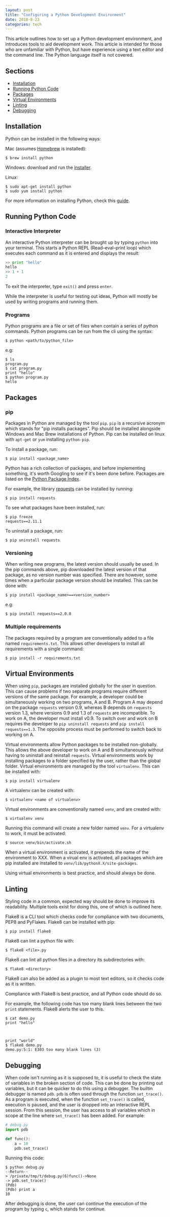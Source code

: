 ```yaml
---
layout: post
title: "Configuring a Python Development Environment"
date: 2018-8-23
categories: tech
---
```


This article outlines how to set up a Python development environment, and introduces tools to aid development work. This article is intended for those who are unfamiliar with Python, but have experience using a text editor and the command line. The Python language itself is not covered.


## Sections

- [Installation](#installation)
- [Running Python Code](#running-python-code)
- [Packages](#packages)
- [Virtual Environments](#virtual-environments)
- [Linting](#linting)
- [Debugging](#debugging)


## Installation

Python can be installed in the following ways:

Mac (assumes [Homebrew](http://brew.sh/) is installed):

```shell
$ brew install python
```

Windows: download and run the [installer](https://www.python.org/downloads/).

Linux:

```shell
$ sudo apt-get install python
$ sudo yum install python
```

For more information on installing Python, check this [guide](http://docs.python-guide.org/en/latest/starting/installation/).


## Running Python Code

### Interactive Interpreter

An interactive Python interpreter can be brought up by typing `python` into your terminal. This starts a Python REPL (Read–eval–print loop) which executes each command as it is entered and displays the result:

```python
>> print "hello"
hello
>> 1 + 1
2
```

To exit the interpreter, type `exit()` and press `enter`.

While the interpreter is useful for testing out ideas, Python will mostly be used by writing programs and running them.


### Programs

Python programs are a file or set of files when contain a series of python commands. Python programs can be run from the cli using the syntax:

```shell
$ python <path/to/python_file>
```

e.g:

```shell
$ ls
program.py
$ cat program.py
print "hello"
$ python program.py
hello
```

## Packages

### pip

Packages in Python are managed by the tool `pip`. `pip` is a recursive acronym which stands for "pip installs packages". Pip should be installed alongside Windows and Mac Brew installations of Python. Pip can be installed on linux with `apt-get` or `yum` installing `python-pip`.

To install a package, run:

```shell
$ pip install <package_name>
```

Python has a rich collection of packages, and before implementing something, it's worth Googling to see if it's been done before. Packages are listed on the [Python Package Index](https://pypi.org/).

For example, the library [requests](http://docs.python-requests.org/en/master/) can be installed by running:

```shell
$ pip install requests
```

To see what packages have been installed, run:

```shell
$ pip freeze
requests==2.11.1
```

To uninstall a package, run:

```shell
$ pip uninstall requests
```

### Versioning

When writing new programs, the latest version should usually be used. In the pip commands above, pip downloaded the latest version of that package, as no version number was specified. There are however, some times when a particular package version should be installed. This can be done with:

```shell
$ pip install <package_name>==<version_number>
```

e.g:

```shell
$ pip install requests==2.0.0
```


### Multiple requirements

The packages required by a program are conventionally added to a file named `requirements.txt`. This allows other developers to install all requirements with a single command:

```shell
$ pip install -r requirements.txt
```


## Virtual Environments

When using `pip`, packages are installed globally for the user in question. This can cause problems if two separate programs require different versions of the same package. For example, a developer could be simultaneously working on two programs, A and B. Program A may depend on the package `requests` version 0.9, whereas B depends on `requests` version 1.3, where versions 0.9 and 1.3 of `requests` are incompatible. To work on A, the developer must install v0.9. To switch over and work on B requires the developer to `pip uninstall requests` and `pip install requests==1.3`. The opposite process must be performed to switch back to working on A.

Virtual environments allow Python packages to be installed non-globally. This allows the above developer to work on A and B simultaneously without having to uninstall and reinstall `requests`. Virtual environments work by installing packages to a folder specified by the user, rather than the global folder. Virtual environments are managed by the tool `virtualenv`. This can be installed with:

```shell
$ pip install virtualenv
```

A virtualenv can be created with:

```shell
$ virtualenv <name of virtualenv>
```

Virtual environments are conventionally named `venv`, and are created with:

```shell
$ virtualenv venv
```

Running this command will create a new folder named `venv`. For a virtualenv to work, it must be activated:

```shell
$ source venv/bin/activate.sh
```

When a virtual environment is activated, it prepends the name of the environment to XXX. When a virual env is activated, all packages which are pip installed are installed to `venv/lib/pythonX.X/site-packages`.

Using virtual environments is best practice, and should always be done.


## Linting

Styling code in a common, expected way should be done to improve its readability. Multiple tools exist for doing this, one of which is outlined here.

Flake8 is a CLI tool which checks code for compliance with two documents, PEP8 and PyFlakes. Flake8 can be installed with pip:

```shell
$ pip install flake8
```

Flake8 can lint a python file with:

```shell
$ flake8 <file>.py
```

Flake8 can lint all python files in a directory its subdirectories with:

```shell
$ flake8 <directory>
```

Flake8 can also be added as a plugin to most text editors, so it checks code as it is written.

Compliance with Flake8 is best practice, and all Python code should do so.

For example, the following code has too many blank lines between the two `print` statements. Flake8 alerts the user to this.

```shell
$ cat demo.py
print "hello"



print "world"
$ flake8 demo.py
demo.py:5:1: E303 too many blank lines (3)
```


## Debugging

When code isn't running as it is supposed to, it is useful to check the state of variables in the broken section of code. This can be done by printing out variables, but it can be quicker to do this using a debugger. The builtin debugger is named `pdb`. `pdb` is often used through the function `set_trace()`. As a program is executed, when the function `set_trace()` is called, execution is paused, and the user is dropped into an interactive REPL session. From this session, the user has access to all variables which in scope at the line where `set_trace()` has been added. For example:

```python
# debug.py
import pdb

def func():
    a = 10
    pdb.set_trace()
```

Running this code:

```shell
$ python debug.py
--Return--
> /private/tmp/t/debug.py(6)func()->None
-> pdb.set_trace()
(Pdb)
(Pdb) print a
10
```

After debugging is done, the user can continue the execution of the program by typing `c`, which stands for continue.
